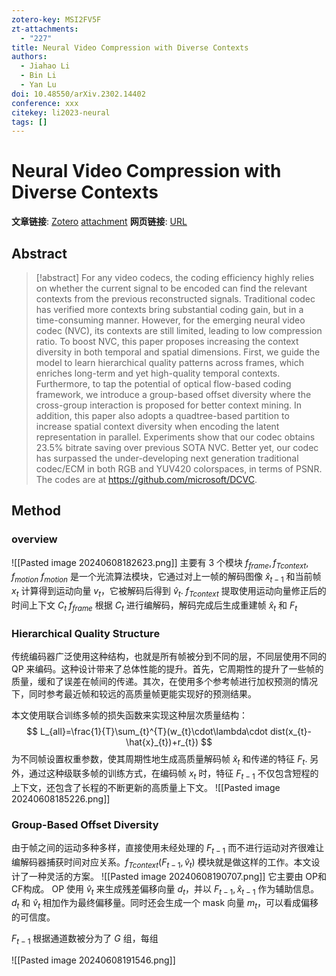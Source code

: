 ```yaml
---
zotero-key: MSI2FV5F
zt-attachments:
  - "227"
title: Neural Video Compression with Diverse Contexts
authors:
  - Jiahao Li
  - Bin Li
  - Yan Lu
doi: 10.48550/arXiv.2302.14402
conference: xxx
citekey: li2023-neural
tags: []
---
```

# Neural Video Compression with Diverse Contexts

**文章链接**: [Zotero](zotero://select/library/items/MSI2FV5F) [attachment](<file:///home/ilot/Zotero/storage/8JGHTHU7/Li%20%E7%AD%89%20-%202023%20-%20Neural%20Video%20Compression%20with%20Diverse%20Contexts.pdf>)
**网页链接**: [URL](http://arxiv.org/abs/2302.14402)
## Abstract

>[!abstract]
>For any video codecs, the coding efficiency highly relies on whether the current signal to be encoded can find the relevant contexts from the previous reconstructed signals. Traditional codec has verified more contexts bring substantial coding gain, but in a time-consuming manner. However, for the emerging neural video codec (NVC), its contexts are still limited, leading to low compression ratio. To boost NVC, this paper proposes increasing the context diversity in both temporal and spatial dimensions. First, we guide the model to learn hierarchical quality patterns across frames, which enriches long-term and yet high-quality temporal contexts. Furthermore, to tap the potential of optical flow-based coding framework, we introduce a group-based offset diversity where the cross-group interaction is proposed for better context mining. In addition, this paper also adopts a quadtree-based partition to increase spatial context diversity when encoding the latent representation in parallel. Experiments show that our codec obtains 23.5% bitrate saving over previous SOTA NVC. Better yet, our codec has surpassed the under-developing next generation traditional codec/ECM in both RGB and YUV420 colorspaces, in terms of PSNR. The codes are at https://github.com/microsoft/DCVC.

## Method
### overview
![[Pasted image 20240608182623.png]]
主要有 3 个模块 $f_{frame},f_{Tcontext},f_{motion}$
$f_{motion}$ 是一个光流算法模块，它通过对上一帧的解码图像 $\hat{x}_{t-1}$ 和当前帧 $x_t$ 计算得到运动向量 $v_t$，它被解码后得到 $\hat{v}_t$.
$f_{Tcontext}$ 提取使用运动向量修正后的时间上下文 $C_t$
$f_{frame}$ 根据 $C_t$ 进行编解码，解码完成后生成重建帧 $\hat{x}_t$ 和 $F_t$

### Hierarchical Quality Structure
传统编码器广泛使用这种结构，也就是所有帧被分到不同的层，不同层使用不同的 QP 来编码。这种设计带来了总体性能的提升。首先，它周期性的提升了一些帧的质量，缓和了误差在帧间的传递。其次，在使用多个参考帧进行加权预测的情况下，同时参考最近帧和较远的高质量帧更能实现好的预测结果。

本文使用联合训练多帧的损失函数来实现这种层次质量结构：
$$
L_{all}=\frac{1}{T}\sum_{t}^{T}(w_{t}\cdot\lambda\cdot dist(x_{t}-\hat{x}_{t})+r_{t})
$$
为不同帧设置权重参数，使其周期性地生成高质量解码帧 $\hat{x}_t$ 和传递的特征 $F_t$.
另外，通过这种级联多帧的训练方式，在编码帧 $x_t$ 时，特征 $F_{t-1}$ 不仅包含短程的上下文，还包含了长程的不断更新的高质量上下文。
![[Pasted image 20240608185226.png]]

### Group-Based Offset Diversity
由于帧之间的运动多种多样，直接使用未经处理的 $F_{t-1}$ 而不进行运动对齐很难让编解码器捕获时间对应关系。$f_{Tcontext}(F_{t-1},\hat{v}_t)$ 模块就是做这样的工作。本文设计了一种灵活的方案。
![[Pasted image 20240608190707.png]]
它主要由 OP和 CF构成。
OP 使用 $\hat{v}_{t}$ 来生成残差偏移向量 $d_t$，并以 $F_{t-1},\hat{x}_{t-1}$ 作为辅助信息。$d_t$ 和 $\hat{v}_t$ 相加作为最终偏移量。同时还会生成一个 mask 向量 $m_t$，可以看成偏移的可信度。

$F_{t-1}$ 根据通道数被分为了 $G$ 组，每组

![[Pasted image 20240608191546.png]]